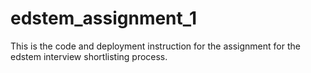 # edstem_assignment_1
This is the code and deployment instruction for the assignment for the edstem interview shortlisting process.

